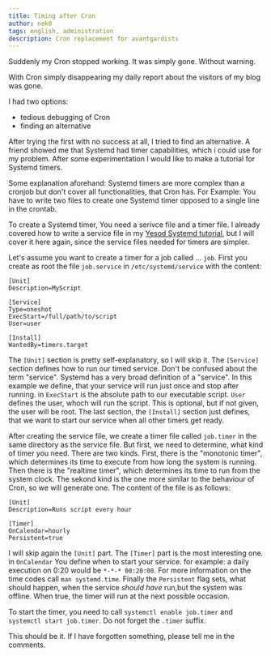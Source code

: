 ```yaml
---
title: Timing after Cron
author: nek0
tags: english, administration
description: Cron replacement for avantgardists
---
```


Suddenly my Cron stopped working. It was simply gone. Without warning.

With Cron simply disappearing my daily report about the visitors of my blog was gone.

I had two options:

* tedious debugging of Cron
* finding an alternative

After trying the first with no success at all, I tried to find an alternative. A friend showed me that Systemd had timer capabilities, which i could use for my problem. After some experimentation I would like to make a tutorial for Systemd timers.

Some explanation aforehand: Systemd timers are more complex than a cronjob but don't cover all functionalities, that Cron has. For Example: You have to write two files to create one Systemd timer opposed to a single line in the crontab.

To create a Systemd timer, You need a serivce file and a timer file. I already covered how to write a service file in my [Yesod Systemd tutorial][tut], but I will cover it here again, since the service files needed for timers are simpler.

Let's assume you want to create a timer for a job called … `job`. First you create as root the file `job.service` in `/etc/systemd/service` with the content:

```
[Unit]
Description=MyScript

[Service]
Type=oneshot
ExecStart=/full/path/to/script
User=user

[Install]
WantedBy=timers.target
```

The `[Unit]` section is pretty self-explanatory, so I will skip it. The `[Service]` section defines how to run our timed service. Don't be confused about the term "service". Systemd has a very broad definition of a "service". In this example we define, that your service will run just once and stop after running. in `ExecStart` is the absolute path to our executable script. `User` defines the user, whoch will run the script. This is optional, but if not given, the user will be root. The last section, the `[Install]` section just defines, that we want to start our service when all other timers get ready.

After creating the service file, we create a timer file called `job.timer` in the same directory as the service file. But first, we need to determine, what kind of timer you need. There are two kinds. First, there is the "monotonic timer", which determines its time to execute from how long the system is running. Then there is the "realtime timer", which determines its time to run from the system clock. The sekond kind is the one more similar to the behaviour of Cron, so we will generate one. The content of the file is as follows:

```
[Unit]
Description=Runs script every hour

[Timer]
OnCalendar=hourly
Persistent=true
```

I will skip again the `[Unit]` part. The `[Timer]` part is the most interesting one. in `OnCalendar` You define when to start your service. for example: a daily execution on 0:20 would be `*-*-* 00:20:00`. For more information on the time codes call `man systemd.time`. Finally the `Persistent` flag sets, what should happen, when the service *should have* run,but the system was offline. When true, the timer will run at the next possible occasion.

To start the timer, you need to call `systemctl enable job.timer` and `systemctl start job.timer`. Do not forget the `.timer` suffix.

This should be it. If I have forgotten something, please tell me in the comments.

[tut]: https://nek0.eu/posts/2015-08-28-Daemonize-a-Yesod-application-systemd-style.html
